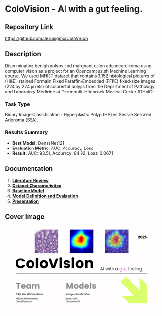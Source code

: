 # ColoVision - AI with a gut feeling.

## Repository Link

https://github.com/Jesuisgmo/ColoVision


## Description

Discriminating benigh polyps and malignant colon adenocarcinoma using computer vision as a project for an Opencampus.sh Machine Learning course. We used [MHIST dataset](https://bmirds.github.io/MHIST/) that contains 3,152 histological pictures of (H&E)-stained Formalin Fixed Paraffin-Embedded (FFPE) fixed-size images (224 by 224 pixels) of colorectal polyps from the Department of Pathology and Laboratory Medicine at Dartmouth-Hitchcock Medical Center (DHMC).

### Task Type

Binary Image Classification - Hyperplastic Polyp (HP) vs Sessile Serrated Adenoma (SSA).

### Results Summary

- **Best Model:** DenseNet121
- **Evaluation Metric:** AUC, Accuracy, Loss
- **Result:** 
              AUC: 93.51,
              Accuracy: 84.92,
              Loss: 0.0671
## Documentation

1. **[Literature Review](0_LiteratureReview/README.md)**
2. **[Dataset Characteristics](1_DatasetCharacteristics/exploratory_data_analysis.ipynb)**
3. **[Baseline Model](2_BaselineModel/Baseline_model.ipynb)**
4. **[Model Definition and Evaluation](3_Model/FINAL_model.ipynb)**
5. **[Presentation](4_Presentation/README.md)**

## Cover Image

![Project Cover Image](CoverImage/cover.png)
